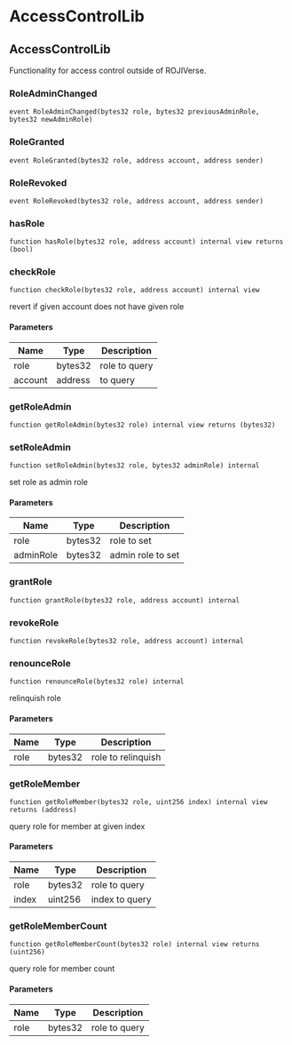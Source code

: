 # AccessControlLib

## AccessControlLib

Functionality for access control outside of ROJIVerse.

### RoleAdminChanged

```solidity
event RoleAdminChanged(bytes32 role, bytes32 previousAdminRole, bytes32 newAdminRole)
```

### RoleGranted

```solidity
event RoleGranted(bytes32 role, address account, address sender)
```

### RoleRevoked

```solidity
event RoleRevoked(bytes32 role, address account, address sender)
```

### hasRole

```solidity
function hasRole(bytes32 role, address account) internal view returns (bool)
```

### checkRole

```solidity
function checkRole(bytes32 role, address account) internal view
```

revert if given account does not have given role

#### Parameters

| Name    | Type    | Description   |
| ------- | ------- | ------------- |
| role    | bytes32 | role to query |
| account | address | to query      |

### getRoleAdmin

```solidity
function getRoleAdmin(bytes32 role) internal view returns (bytes32)
```

### setRoleAdmin

```solidity
function setRoleAdmin(bytes32 role, bytes32 adminRole) internal
```

set role as admin role

#### Parameters

| Name      | Type    | Description       |
| --------- | ------- | ----------------- |
| role      | bytes32 | role to set       |
| adminRole | bytes32 | admin role to set |

### grantRole

```solidity
function grantRole(bytes32 role, address account) internal
```

### revokeRole

```solidity
function revokeRole(bytes32 role, address account) internal
```

### renounceRole

```solidity
function renounceRole(bytes32 role) internal
```

relinquish role

#### Parameters

| Name | Type    | Description        |
| ---- | ------- | ------------------ |
| role | bytes32 | role to relinquish |

### getRoleMember

```solidity
function getRoleMember(bytes32 role, uint256 index) internal view returns (address)
```

query role for member at given index

#### Parameters

| Name  | Type    | Description    |
| ----- | ------- | -------------- |
| role  | bytes32 | role to query  |
| index | uint256 | index to query |

### getRoleMemberCount

```solidity
function getRoleMemberCount(bytes32 role) internal view returns (uint256)
```

query role for member count

#### Parameters

| Name | Type    | Description   |
| ---- | ------- | ------------- |
| role | bytes32 | role to query |
